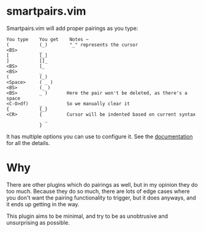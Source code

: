 # smartpairs.vim

Smartpairs.vim will add proper pairings as you type:

    You type    You get    Notes ~
    (           (_)        "_" represents the cursor
    <BS>        _
    [           [_]
    ]           []_
    <BS>        [_
    <BS>        _
    (           (_)
    <Space>     ( _ )
    <BS>        (_ )
    <BS>        _ )       Here the pair won't be deleted, as there's a space
    <C-O>df)    _         So we manually clear it
    {           {_}
    <CR>        {         Cursor will be indented based on current syntax
                  _
                }

It has multiple options you can use to configure it. See the
[documentation](doc\smartpairs.txt) for all the details.

# Why

There are other plugins which do pairings as well, but in my opinion they do
too much. Because they do so much, there are lots of edge cases where you
don't want the pairing functionality to trigger, but it does anyways, and it
ends up getting in the way.

This plugin aims to be minimal, and try to be as unobtrusive and unsurprising
as possible.
